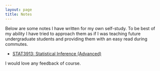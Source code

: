 ```yaml
---
layout: page
title: Notes
---
```


Below are some notes I have written for my own self-study. To be best of my ability I have tried to approach them as if I was teaching future undergraduate students and providing them with an easy read during commutes.

<ul>
	<li>
 		<a href="/notes/statistical_inference.pdf">STAT3913: Statistical Inference (Advanced)</a>
	</li>
</ul>

I would love any feedback of course. 